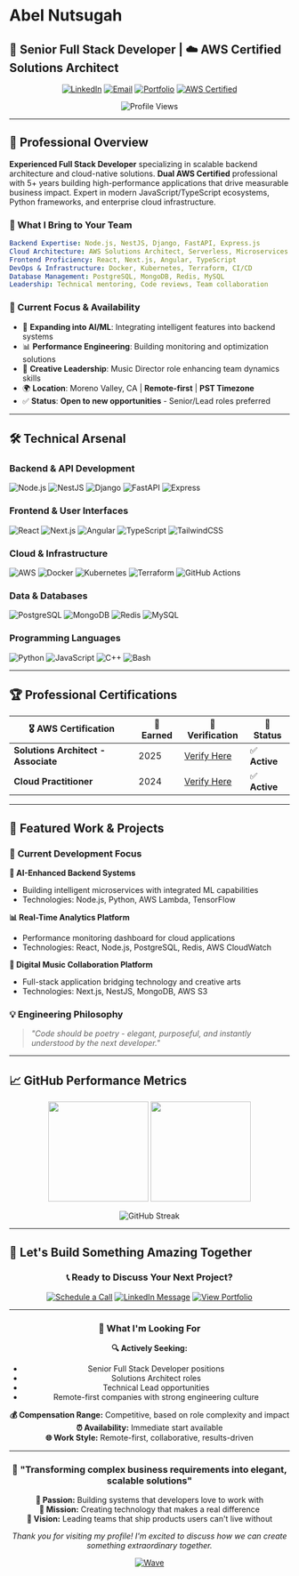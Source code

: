 # Abel Nutsugah

## 🚀 Senior Full Stack Developer | ☁️ AWS Certified Solutions Architect

<div align="center">

[![LinkedIn](https://img.shields.io/badge/LinkedIn-%230077B5.svg?style=for-the-badge&logo=linkedin&logoColor=white)](https://www.linkedin.com/in/abel-nutsugah)
[![Email](https://img.shields.io/badge/Email-EA4335?style=for-the-badge&logo=gmail&logoColor=white)](mailto:nutsugahabel@gmail.com)
[![Portfolio](https://img.shields.io/badge/Portfolio-4285F4?style=for-the-badge&logo=google-drive&logoColor=white)](https://standardresume.co/r/dW8f1SimQMzfeY6BkG0T3)
[![AWS Certified](https://img.shields.io/badge/AWS%20Certified-FF9900?style=for-the-badge&logo=amazon-aws&logoColor=white)](https://cp.certmetrics.com/amazon/en/public/verify/credential/930736efcfe4417785a297f5431df91d)

![Profile Views](https://komarev.com/ghpvc/?username=bigmanabel&color=blue&style=for-the-badge)

</div>

---

## 🎯 Professional Overview

**Experienced Full Stack Developer** specializing in scalable backend
architecture and cloud-native solutions. **Dual AWS Certified** professional
with 5+ years building high-performance applications that drive measurable
business impact. Expert in modern JavaScript/TypeScript ecosystems, Python
frameworks, and enterprise cloud infrastructure.

### 💼 What I Bring to Your Team

```yaml
Backend Expertise: Node.js, NestJS, Django, FastAPI, Express.js
Cloud Architecture: AWS Solutions Architect, Serverless, Microservices
Frontend Proficiency: React, Next.js, Angular, TypeScript
DevOps & Infrastructure: Docker, Kubernetes, Terraform, CI/CD
Database Management: PostgreSQL, MongoDB, Redis, MySQL
Leadership: Technical mentoring, Code reviews, Team collaboration
```

### 🌟 Current Focus & Availability

- 🤖 **Expanding into AI/ML**: Integrating intelligent features into backend
  systems
- 📊 **Performance Engineering**: Building monitoring and optimization solutions
- 🎵 **Creative Leadership**: Music Director role enhancing team dynamics skills
- 🌍 **Location**: Moreno Valley, CA | **Remote-first** | **PST Timezone**
- ✅ **Status**: **Open to new opportunities** - Senior/Lead roles preferred

---

## 🛠️ Technical Arsenal

### **Backend & API Development**

![Node.js](https://img.shields.io/badge/Node.js-339933?style=for-the-badge&logo=node.js&logoColor=white)
![NestJS](https://img.shields.io/badge/NestJS-E0234E?style=for-the-badge&logo=nestjs&logoColor=white)
![Django](https://img.shields.io/badge/Django-092E20?style=for-the-badge&logo=django&logoColor=white)
![FastAPI](https://img.shields.io/badge/FastAPI-009688?style=for-the-badge&logo=fastapi&logoColor=white)
![Express](https://img.shields.io/badge/Express-000000?style=for-the-badge&logo=express&logoColor=white)

### **Frontend & User Interfaces**

![React](https://img.shields.io/badge/React-61DAFB?style=for-the-badge&logo=react&logoColor=black)
![Next.js](https://img.shields.io/badge/Next.js-000000?style=for-the-badge&logo=next.js&logoColor=white)
![Angular](https://img.shields.io/badge/Angular-DD0031?style=for-the-badge&logo=angular&logoColor=white)
![TypeScript](https://img.shields.io/badge/TypeScript-3178C6?style=for-the-badge&logo=typescript&logoColor=white)
![TailwindCSS](https://img.shields.io/badge/Tailwind-38B2AC?style=for-the-badge&logo=tailwind-css&logoColor=white)

### **Cloud & Infrastructure**

![AWS](https://img.shields.io/badge/AWS-FF9900?style=for-the-badge&logo=amazon-aws&logoColor=white)
![Docker](https://img.shields.io/badge/Docker-2496ED?style=for-the-badge&logo=docker&logoColor=white)
![Kubernetes](https://img.shields.io/badge/Kubernetes-326CE5?style=for-the-badge&logo=kubernetes&logoColor=white)
![Terraform](https://img.shields.io/badge/Terraform-623CE4?style=for-the-badge&logo=terraform&logoColor=white)
![GitHub Actions](https://img.shields.io/badge/GitHub%20Actions-2088FF?style=for-the-badge&logo=github-actions&logoColor=white)

### **Data & Databases**

![PostgreSQL](https://img.shields.io/badge/PostgreSQL-4169E1?style=for-the-badge&logo=postgresql&logoColor=white)
![MongoDB](https://img.shields.io/badge/MongoDB-47A248?style=for-the-badge&logo=mongodb&logoColor=white)
![Redis](https://img.shields.io/badge/Redis-DC382D?style=for-the-badge&logo=redis&logoColor=white)
![MySQL](https://img.shields.io/badge/MySQL-4479A1?style=for-the-badge&logo=mysql&logoColor=white)

### **Programming Languages**

![Python](https://img.shields.io/badge/Python-3776AB?style=for-the-badge&logo=python&logoColor=white)
![JavaScript](https://img.shields.io/badge/JavaScript-F7DF1E?style=for-the-badge&logo=javascript&logoColor=black)
![C++](https://img.shields.io/badge/C++-00599C?style=for-the-badge&logo=cplusplus&logoColor=white)
![Bash](https://img.shields.io/badge/Bash-4EAA25?style=for-the-badge&logo=gnu-bash&logoColor=white)

---

## 🏆 Professional Certifications

<div align="center">

| 🎖️ **AWS Certification**            | 📅 **Earned** | 🔗 **Verification**                                                                                           | 💫 **Status** |
| ----------------------------------- | ------------- | ------------------------------------------------------------------------------------------------------------- | ------------- |
| **Solutions Architect - Associate** | 2025          | [Verify Here](https://cp.certmetrics.com/amazon/en/public/verify/credential/930736efcfe4417785a297f5431df91d) | ✅ **Active** |
| **Cloud Practitioner**              | 2024          | [Verify Here](https://cp.certmetrics.com/amazon/en/public/verify/credential/665253e77d784696942168fef448e1e4) | ✅ **Active** |

</div>

---

## 🌟 Featured Work & Projects

### 🚀 **Current Development Focus**

**🤖 AI-Enhanced Backend Systems**

- Building intelligent microservices with integrated ML capabilities
- Technologies: Node.js, Python, AWS Lambda, TensorFlow

**📊 Real-Time Analytics Platform**

- Performance monitoring dashboard for cloud applications
- Technologies: React, Node.js, PostgreSQL, Redis, AWS CloudWatch

**🎵 Digital Music Collaboration Platform**

- Full-stack application bridging technology and creative arts
- Technologies: Next.js, NestJS, MongoDB, AWS S3

### 💡 **Engineering Philosophy**

> _"Code should be poetry - elegant, purposeful, and instantly understood by the
> next developer."_

---

## 📈 GitHub Performance Metrics

<div align="center">

<img height="180em" src="https://github-readme-stats.vercel.app/api?username=bigmanabel&show_icons=true&theme=tokyonight&include_all_commits=true&count_private=true"/>
<img height="180em" src="https://github-readme-stats.vercel.app/api/top-langs/?username=bigmanabel&layout=compact&langs_count=8&theme=tokyonight"/>

</div>

<div align="center">

![GitHub Streak](https://github-readme-streak-stats.herokuapp.com/?user=bigmanabel&theme=tokyonight&hide_border=true)

</div>

---

## 🤝 Let's Build Something Amazing Together

<div align="center">

### 📞 **Ready to Discuss Your Next Project?**

[![Schedule a Call](https://img.shields.io/badge/Schedule%20Call-25D366?style=for-the-badge&logo=whatsapp&logoColor=white)](mailto:nutsugahabel@gmail.com?subject=Let's%20Connect%20-%20Project%20Discussion)
[![LinkedIn Message](https://img.shields.io/badge/LinkedIn%20Message-0077B5?style=for-the-badge&logo=linkedin&logoColor=white)](https://www.linkedin.com/in/abel-nutsugah)
[![View Portfolio](https://img.shields.io/badge/View%20Portfolio-FF5722?style=for-the-badge&logo=google-drive&logoColor=white)](https://standardresume.co/r/dW8f1SimQMzfeY6BkG0T3)

</div>

---

<div align="center">

### 🎯 **What I'm Looking For**

**🔍 Actively Seeking:**

- Senior Full Stack Developer positions
- Solutions Architect roles
- Technical Lead opportunities
- Remote-first companies with strong engineering culture

**💰 Compensation Range:** Competitive, based on role complexity and impact  
**⏰ Availability:** Immediate start available  
**🌐 Work Style:** Remote-first, collaborative, results-driven

---

### 💬 **"Transforming complex business requirements into elegant, scalable solutions"**

**🎨 Passion:** Building systems that developers love to work with  
**🎯 Mission:** Creating technology that makes a real difference  
**🚀 Vision:** Leading teams that ship products users can't live without

_Thank you for visiting my profile! I'm excited to discuss how we can create
something extraordinary together._

[![Wave](https://raw.githubusercontent.com/MartinHeinz/MartinHeinz/master/wave.gif)](mailto:nutsugahabel@gmail.com)

</div>
